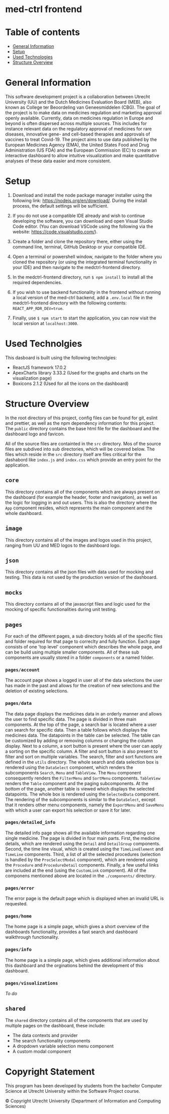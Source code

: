 # med-ctrl frontend

# Table of contents

* [General Information](#project-information)
* [Setup](#setup)
* [Used Technologies](#used-technolgies)
* [Structure Overview](#structure-overview)

# General Information

This software development project is a collaboration between Utrecht University (UU) and the Dutch Medicines Evaluation Board (MEB), also known as College ter Beoordeling van Geneesmiddelen (CBG). The goal of the project is to make data on medicines regulation and marketing approval openly available. Currently, data on medicines regulation in Europe and beyond is often dispersed across multiple sources. This includes for instance relevant data on the regulatory approval of medicines for rare diseases, innovative gene- and cell-based therapies and approvals of vaccines to treat Covid-19. The project aims to use data published by the European Medicines Agency (EMA), the United States Food and Drug Administration (US FDA) and the European Commission (EC) to create an interactive dashboard to allow intuitive visualization and make quantitative analyses of these data easier and more consistent.

# Setup

1. Download and install the node package manager installer using the following link: https://nodejs.org/en/download/. During the install process, the default settings will be sufficient.

2. If you do not use a compatible IDE already and wish to continue developing the software, you can download and open Visual Studio Code editor. (You can download VSCode using the following via the website: https://code.visualstudio.com/).

3. Create a folder and clone the repository there, either using the command line, terminal, GitHub Desktop or your compatible IDE.

4. Open a terminal or powershell window, navigate to the folder where you cloned the repository (or using the integrated terminal functionality in your IDE) and then navigate to the medctrl-frontend directory.

5. In the medctrl-frontend directory, run `$ npm install` to install all the required dependencies.

6. If you wish to use backend functionality in the frontend without running a local version of the med-ctrl backend, add a `.env.local` file in the medctrl-frontend directory with the following contents: `REACT_APP_RDR_DEV=true`.

7. Finally, use `$ npm start` to start the application, you can now visit the local version at `localhost:3000`.

# Used Technolgies

This dasboard is built using the following technolgies:
* ReactJS framework 17.0.2
* ApexCharts library 3.33.2 (Used for the graphs and charts on the visualization page)
* Boxicons 2.1.2 (Used for all the icons on the dashboard)

# Structure Overview

In the root directory of this project, config files can be found for git, eslint and prettier, as well as the npm dependency information for this project. The `public` directory contains the base html file for the dashboard and the dashboard logo and favicon.

All of the source files are containted in the `src` directory. Mos of the source files are subdived into sub directories, which will be covered below. The files which reside in the `src` directory itself are files critical for the dashabord like `index.js` and `index.css` which provide an entry point for the application.  

## `core`
This directory contains all of the components which are always present on the dashboard (for example the header, footer and navigation), as well as the logic for logging in and out users. This is also the directory where the `App` component resides, which represents the main component and the whole dashboard.

## `image`
This directory contains all of the images and logos used in this project, ranging from UU and MED logos to the dashboard logo.

## `json`
This directory contains all the json files with data used for mocking and testing. This data is not used by the production version of the dashboard.

## `mocks`
This directory contains all of the javascript files and logic used for the mocking of specific functionalities during unit testing.

## `pages`
For each of the different pages, a sub directory holds all of the specific files and folder required for that page to correclty and fully function. Each page consists of one 'top level' component which describes the whole page, and can be build using multiple smaller components. All of these sub components are usually stored in a folder `components` or a named folder.

### `pages/account`
The account page shows a logged in user all of the data selections the user has made in the past and allows for the creation of new selections and the deletion of existing selections.

### `pages/data`
The data page displays the medicines data in an orderly manner and allows the user to find specific data. The page is divided in three main components. At the top of the page, a search bar is located where a user can search for specific data. Then a table follows which displays the medicines data. The datapoints in the table can be selected. The table can be customized by adding or removing columns or changing the column display. Next to a column, a sort button is present where the user can apply a sorting on the specific column. A filter and sort button is also present to filter and sort on multiple variables. The search, filter and sort functions are defined in the `utils` directory. The whole search and data selection box is rendered using the `DataSelect` component, which renders the subcomponents `Search`, `Menu` and `TableView`. The `Menu` component consequently renders the `FilterMenu` and `SortMenu` components. `TableView` renders the `Table` component and the paging subcomponents. At the bottom of the page, another table is viewed which displays the selected datapoints. The whole box is rendered using the `SelectedData` component. The rendering of the subcomponents is similar to the `DataSelect`, except that it renders other menu components, namely the `ExportMenu` and `SaveMenu` with which a user can export his selection or save it for later.

### `pages/detailed_info`
The detailed info page shows all the available information regarding one single medicine. The page is divided in four main parts. First, the medicine details, which are rendered using the `Detail` and `DetailGroup` components. Second, the time line visual, which is created using the `TimeLineElement` and `TimeLine` components. Third, a list of all the selected procedures (selection is handled by the `ProcSelectModal` component), which are rendered using the `Procedure` and `ProcedureDetail` components. Finally, a few useful links are included at the end (using the `CustomLink` component). All of the componens mentioned above are located in the `./components/` directory.

### `pages/error`
The error page is the default page which is displayed when an invalid URL is requested.

### `pages/home`
The home page is a simple page, which gives a short overview of the dashboards functionality, provides a fast search and dashboard walkthrough functionality.

### `pages/info`
The home page is a simple page, which gives additional information about this dashboard and the orginations behind the development of this dashboard.

### `pages/visualizations`
_To do_

## `shared`
The `shared` directory contains all of the components that are used by multiple pages on the dashboard, these include:
* The data contexts and provider
* The search functionality components
* A dropdown variable selection menu component
* A custom modal component 

# Copyright Statement

This program has been developed by students from the bachelor Computer Science at
Utrecht University within the Software Project course.

© Copyright Utrecht University (Department of Information and Computing Sciences)